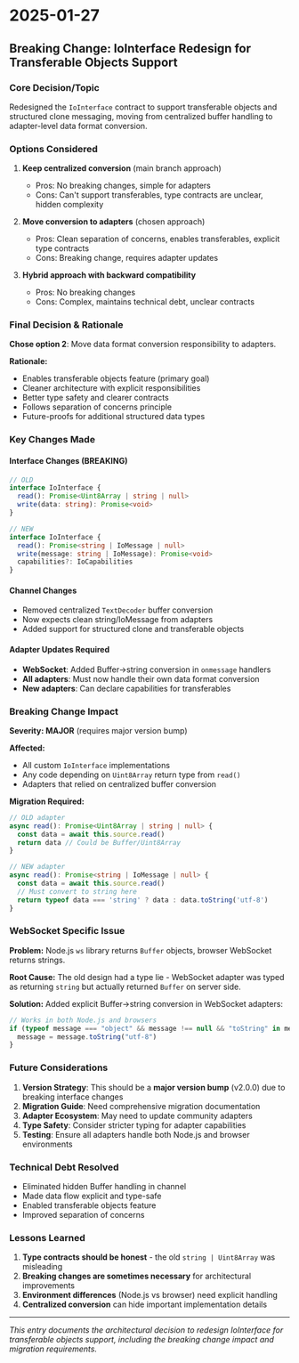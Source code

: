 # 2025-01-27

## Breaking Change: IoInterface Redesign for Transferable Objects Support

### Core Decision/Topic
Redesigned the `IoInterface` contract to support transferable objects and structured clone messaging, moving from centralized buffer handling to adapter-level data format conversion.

### Options Considered

1. **Keep centralized conversion** (main branch approach)
   - Pros: No breaking changes, simple for adapters
   - Cons: Can't support transferables, type contracts are unclear, hidden complexity

2. **Move conversion to adapters** (chosen approach)
   - Pros: Clean separation of concerns, enables transferables, explicit type contracts
   - Cons: Breaking change, requires adapter updates

3. **Hybrid approach with backward compatibility**
   - Pros: No breaking changes
   - Cons: Complex, maintains technical debt, unclear contracts

### Final Decision & Rationale

**Chose option 2**: Move data format conversion responsibility to adapters.

**Rationale:**
- Enables transferable objects feature (primary goal)
- Cleaner architecture with explicit responsibilities
- Better type safety and clearer contracts
- Follows separation of concerns principle
- Future-proofs for additional structured data types

### Key Changes Made

#### Interface Changes (BREAKING)
```typescript
// OLD
interface IoInterface {
  read(): Promise<Uint8Array | string | null>
  write(data: string): Promise<void>
}

// NEW  
interface IoInterface {
  read(): Promise<string | IoMessage | null>
  write(message: string | IoMessage): Promise<void>
  capabilities?: IoCapabilities
}
```

#### Channel Changes
- Removed centralized `TextDecoder` buffer conversion
- Now expects clean string/IoMessage from adapters
- Added support for structured clone and transferable objects

#### Adapter Updates Required
- **WebSocket**: Added Buffer→string conversion in `onmessage` handlers
- **All adapters**: Must now handle their own data format conversion
- **New adapters**: Can declare capabilities for transferables

### Breaking Change Impact

**Severity: MAJOR** (requires major version bump)

**Affected:**
- All custom `IoInterface` implementations
- Any code depending on `Uint8Array` return type from `read()`
- Adapters that relied on centralized buffer conversion

**Migration Required:**
```typescript
// OLD adapter
async read(): Promise<Uint8Array | string | null> {
  const data = await this.source.read()
  return data // Could be Buffer/Uint8Array
}

// NEW adapter  
async read(): Promise<string | IoMessage | null> {
  const data = await this.source.read()
  // Must convert to string here
  return typeof data === 'string' ? data : data.toString('utf-8')
}
```

### WebSocket Specific Issue

**Problem:** Node.js `ws` library returns `Buffer` objects, browser WebSocket returns strings.

**Root Cause:** The old design had a type lie - WebSocket adapter was typed as returning `string` but actually returned `Buffer` on server side.

**Solution:** Added explicit Buffer→string conversion in WebSocket adapters:
```typescript
// Works in both Node.js and browsers
if (typeof message === "object" && message !== null && "toString" in message) {
  message = message.toString("utf-8")
}
```

### Future Considerations

1. **Version Strategy**: This should be a **major version bump** (v2.0.0) due to breaking interface changes
2. **Migration Guide**: Need comprehensive migration documentation
3. **Adapter Ecosystem**: May need to update community adapters
4. **Type Safety**: Consider stricter typing for adapter capabilities
5. **Testing**: Ensure all adapters handle both Node.js and browser environments

### Technical Debt Resolved

- Eliminated hidden Buffer handling in channel
- Made data flow explicit and type-safe
- Enabled transferable objects feature
- Improved separation of concerns

### Lessons Learned

1. **Type contracts should be honest** - the old `string | Uint8Array` was misleading
2. **Breaking changes are sometimes necessary** for architectural improvements
3. **Environment differences** (Node.js vs browser) need explicit handling
4. **Centralized conversion** can hide important implementation details

---

*This entry documents the architectural decision to redesign IoInterface for transferable objects support, including the breaking change impact and migration requirements.*
